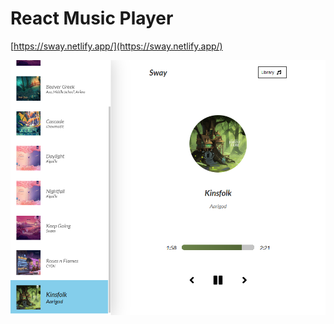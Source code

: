 # React Music Player
[https://sway.netlify.app/](https://sway.netlify.app/)

![GitHub Logo](sway.png)